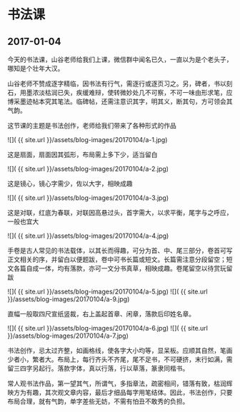 书法课
========================

2017-01-04
------------------------
今天的书法课，山谷老师给我们上课，微信群中闻名已久，一直以为是个老头子，哪知是个壮年大汉。

山谷老师不赞成逐字精临，因书法有行气，需逐行或逐页习之。另，碑者，书以刻石，用墨浓淡枯润已失，疾缓难辩，使转微妙处几不可察，不可一味由形求笔，应博采墨迹帖本究其笔法。临碑帖，还需注意识其字，明其义，断其句，方可领会其气韵。

这节课的主题是书法创作，老师给我们带来了各种形式的作品

![]( {{ site.url }}/assets/blog-images/20170104/a-1.jpg)

这是扇面，扇面因其弧形，布局需上多下少，适当留白

![]( {{ site.url }}/assets/blog-images/20170104/a-2.jpg)

这是镜心，镜心字需少，佐以大字，相映成趣

![]( {{ site.url }}/assets/blog-images/20170104/a-3.jpg)

这是对联，红底为春联，对联因高悬过头，首字需大，以求平衡，尾字与之呼应，一般也宜大

![]( {{ site.url }}/assets/blog-images/20170104/a-4.jpg)

手卷是古人常见的书法载体，以其长而得趣，可分为首、中、尾三部分，卷首可写正文相关的序，并留白以便题跋，卷中可书长篇或短文。长篇需注意分段留空；短文各篇自成一体，均有落款，亦可一文分书真草，相映成趣。卷尾留空以待赏玩留跋

![]( {{ site.url }}/assets/blog-images/20170104/a-5.jpg)
![]( {{ site.url }}/assets/blog-images/20170104/a-9.jpg)

直幅一般取四尺宣纸竖裁，右上盖起首章、闲章，落款后印姓名章。

![]( {{ site.url }}/assets/blog-images/20170104/a-6.jpg)
![]( {{ site.url }}/assets/blog-images/20170104/a-7.jpg)

书法创作，忌太过齐整，如画格线，使各字大小均等，显呆板。应顺其自然，笔画少者小，繁者大。布局上，每行齐头不齐尾，尾不足书，不可硬挤，末行如满，需留三四字另起行。落款字体，真以行落，行以草落，篆隶同楷书。

常人观书法作品，第一望其气，所谓气，多指章法，疏密相间，错落有致，枯润辉映方为有趣，其次观文章内容，最后才细品每字用笔结体。因此，书法创作，只要布局合理，就有气韵，单字差些无妨，不需有怕丑不敢秀的负担。
